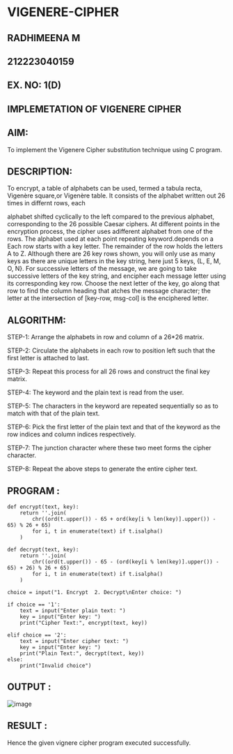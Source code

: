 # VIGENERE-CIPHER
## RADHIMEENA M
## 212223040159
## EX. NO: 1(D)
 

## IMPLEMETATION OF VIGENERE CIPHER
 

## AIM:

To implement the Vigenere Cipher substitution technique using C program.

## DESCRIPTION:

To encrypt, a table of alphabets can be used, termed a tabula recta, Vigenère square,or Vigenère table. It consists of the alphabet written out 26 times in differnt rows, each
 
alphabet shifted cyclically to the left compared to the previous alphabet, corresponding to the 26 possible Caesar ciphers. At different points in the encryption process, the cipher uses adifferent alphabet from one of the rows. The alphabet used at each point repeating keyword.depends on a Each row starts with a key letter. The remainder of the row holds the letters A to Z. Although there are 26 key rows shown, you will only use as many keys as there are unique letters in the key string, here just 5 keys, {L, E, M, O, N}. For successive letters of the message, we are going to take successive letters of the key string, and encipher each message letter using its corresponding key row. Choose the next letter of the key, go along that row to find the column heading that	atches the message character; the letter at the intersection of
[key-row, msg-col] is the enciphered letter.


## ALGORITHM:

STEP-1: Arrange the alphabets in row and column of a 26*26 matrix.

STEP-2: Circulate the alphabets in each row to position left such that the first letter is attached to last.

STEP-3: Repeat this process for all 26 rows and construct the final key matrix.

STEP-4: The keyword and the plain text is read from the user.

STEP-5: The characters in the keyword are repeated sequentially so as to match with that of the plain text.

STEP-6: Pick the first letter of the plain text and that of the keyword as the row indices and column indices respectively.

STEP-7: The junction character where these two meet forms the cipher character.

STEP-8: Repeat the above steps to generate the entire cipher text.


## PROGRAM :
```
def encrypt(text, key):
    return ''.join(
        chr((ord(t.upper()) - 65 + ord(key[i % len(key)].upper()) - 65) % 26 + 65)
        for i, t in enumerate(text) if t.isalpha()
    )

def decrypt(text, key):
    return ''.join(
        chr((ord(t.upper()) - 65 - (ord(key[i % len(key)].upper()) - 65) + 26) % 26 + 65)
        for i, t in enumerate(text) if t.isalpha()
    )

choice = input("1. Encrypt  2. Decrypt\nEnter choice: ")

if choice == '1':
    text = input("Enter plain text: ")
    key = input("Enter key: ")
    print("Cipher Text:", encrypt(text, key))

elif choice == '2':
    text = input("Enter cipher text: ")
    key = input("Enter key: ")
    print("Plain Text:", decrypt(text, key))
else:
    print("Invalid choice")
```

## OUTPUT :
![image](https://github.com/user-attachments/assets/e80f38ec-bcd8-4fe9-9edd-c697377ee5d8)

## RESULT :
Hence the given vignere cipher program executed successfully.
